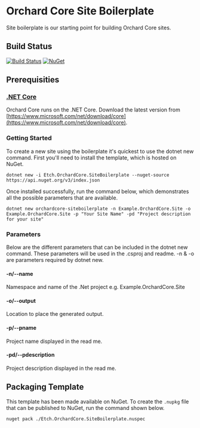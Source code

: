 # Orchard Core Site Boilerplate

Site boilerplate is our starting point for building Orchard Core sites.

## Build Status

[![Build Status](https://secure.travis-ci.org/EtchUK/Etch.OrchardCore.SiteBoilerplate.png?branch=master)](http://travis-ci.org/EtchUK/Etch.OrchardCore.SiteBoilerplate) [![NuGet](https://img.shields.io/nuget/v/Etch.OrchardCore.SiteBoilerplate.svg)](https://www.nuget.org/packages/Etch.OrchardCore.SiteBoilerplate)

## Prerequisities

### [.NET Core](https://docs.microsoft.com/en-us/dotnet/core/)

Orchard Core runs on the .NET Core. Download the latest version from [https://www.microsoft.com/net/download/core](https://www.microsoft.com/net/download/core).

### Getting Started

To create a new site using the boilerplate it's quickest to use the dotnet new command. First you'll need to install the template, which is hosted on NuGet.

```
dotnet new -i Etch.OrchardCore.SiteBoilerplate --nuget-source https://api.nuget.org/v3/index.json
```

Once installed successfully, run the command below, which demonstrates all the possible parameters that are available.

```
dotnet new orchardcore-siteboilerplate -n Example.OrchardCore.Site -o Example.OrchardCore.Site -p "Your Site Name" -pd "Project description for your site"
```

### Parameters

Below are the different parameters that can be included in the dotnet new command. These parameters will be used in the .csproj and readme. -n & -o are parameters required by dotnet new.


#### -n/--name

Namespace and name of the .Net project e.g. Example.OrchardCore.Site

#### -o/--output

Location to place the generated output.

#### -p/--pname

Project name displayed in the read me.

#### -pd/--pdescription

Project description displayed in the read me.

## Packaging Template

This template has been made available on NuGet. To create the `.nupkg` file that can be published to NuGet, run the command shown below.

    nuget pack ./Etch.OrchardCore.SiteBoilerplate.nuspec

